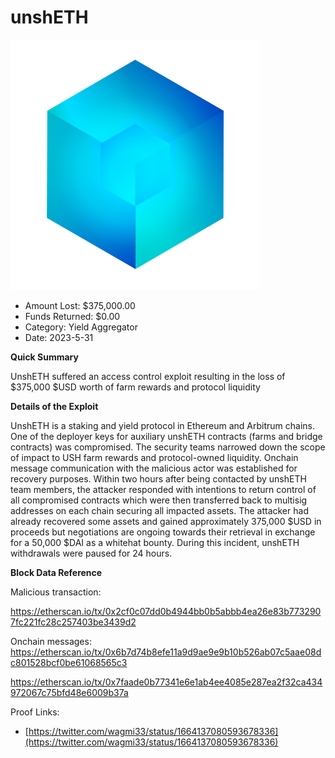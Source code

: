 # unshETH
![unshETH](/rektimages/unshETH.png)
- Amount Lost: $375,000.00
- Funds Returned: $0.00
- Category: Yield Aggregator
- Date: 2023-5-31

**Quick Summary**

UnshETH suffered an access control exploit resulting in the loss of $375,000 $USD worth of farm rewards and protocol liquidity

  


 **Details of the Exploit**

UnshETH is a staking and yield protocol in Ethereum and Arbitrum chains. One of the deployer keys for auxiliary unshETH contracts (farms and bridge contracts) was compromised. The security teams narrowed down the scope of impact to USH farm rewards and protocol-owned liquidity. Onchain message communication with the malicious actor was established for recovery purposes. Within two hours after being contacted by unshETH team members, the attacker responded with intentions to return control of all compromised contracts which were then transferred back to multisig addresses on each chain securing all impacted assets. The attacker had already recovered some assets and gained approximately 375,000 $USD in proceeds but negotiations are ongoing towards their retrieval in exchange for a 50,000 $DAI as a whitehat bounty. During this incident, unshETH withdrawals were paused for 24 hours.

 

 **Block Data Reference**

Malicious transaction:

https://etherscan.io/tx/0x2cf0c07dd0b4944bb0b5abbb4ea26e83b7732907fc221fc28c257403be3439d2

  


Onchain messages:  
https://etherscan.io/tx/0x6b7d74b8efe11a9d9ae9e9b10b526ab07c5aae08dc801528bcf0be61068565c3

https://etherscan.io/tx/0x7faade0b77341e6e1ab4ee4085e287ea2f32ca434972067c75bfd48e6009b37a


Proof Links:
- [https://twitter.com/wagmi33/status/1664137080593678336](https://twitter.com/wagmi33/status/1664137080593678336)


